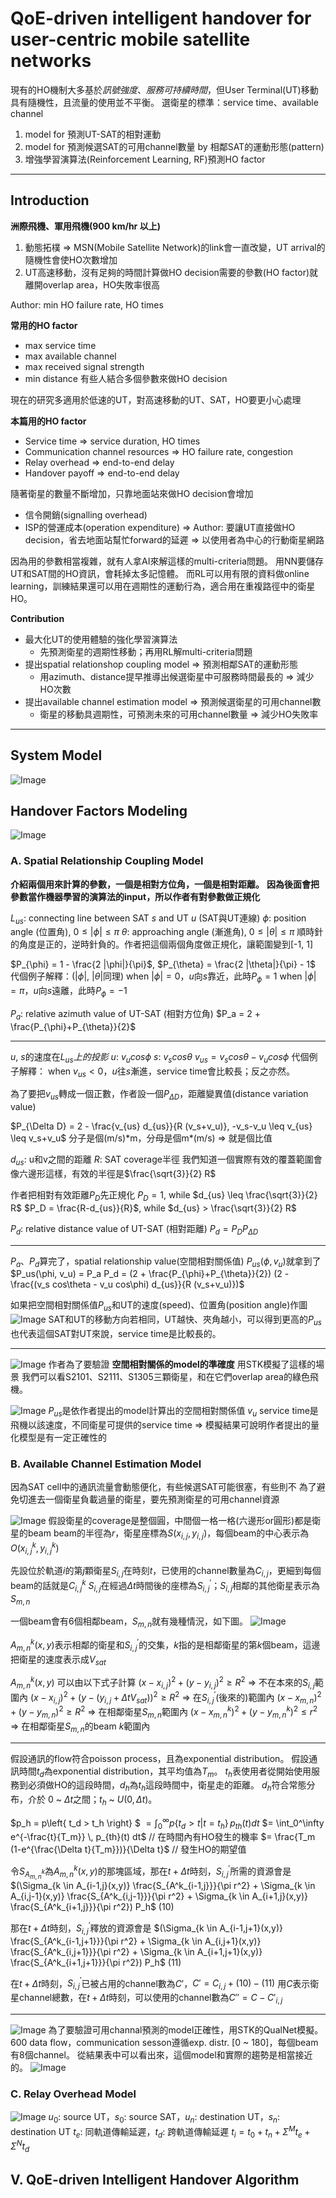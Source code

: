# QoE-driven intelligent handover for user-centric mobile satellite networks
現有的HO機制大多基於*訊號強度*、*服務可持續時間*，但User Terminal(UT)移動具有隨機性，且流量的使用並不平衡。
選衛星的標準：service time、available channel
1. model for 預測UT-SAT的相對運動
2. model for 預測候選SAT的可用channel數量 by 相鄰SAT的運動形態(pattern)
3. 增強學習演算法(Reinforcement Learning, RF)預測HO factor
---
## Introduction
**洲際飛機、軍用飛機(900 km/hr 以上)**

1. 動態拓樸 => MSN(Mobile Satellite Network)的link會一直改變，UT arrival的隨機性會使HO次數增加
2. UT高速移動，沒有足夠的時間計算做HO decision需要的參數(HO factor)就離開overlap area，HO失敗率很高

Author: min HO failure rate, HO times

**常用的HO factor**
- max service time
- max available channel
- max received signal strength
- min distance
有些人結合多個參數來做HO decision

現在的研究多適用於低速的UT，對高速移動的UT、SAT，HO要更小心處理

**本篇用的HO factor**
- Service time => service duration, HO times
- Communication channel resources => HO failure rate, congestion
- Relay overhead => end-to-end delay
- Handover payoff => end-to-end delay

隨著衛星的數量不斷增加，只靠地面站來做HO decision會增加
- 信令開銷(signalling overhead)
- ISP的營運成本(operation expenditure)
=> Author: 要讓UT直接做HO decision，省去地面站幫忙forward的延遲 => 以使用者為中心的行動衛星網路

因為用的參數相當複雜，就有人拿AI來解這樣的multi-criteria問題。
用NN要儲存UT和SAT間的HO資訊，會耗掉太多記憶體。
而RL可以用有限的資料做online learning，訓練結果還可以用在週期性的運動行為，適合用在重複路徑中的衛星HO。

**Contribution**
- 最大化UT的使用體驗的強化學習演算法
    - 先預測衛星的週期性移動；再用RL解multi-criteria問題
- 提出spatial relationshop coupling model => 預測相鄰SAT的運動形態
    - 用azimuth、distance提早推導出候選衛星中可服務時間最長的 => 減少HO次數
- 提出available channel estimation model => 預測候選衛星的可用channel數
    - 衛星的移動具週期性，可預測未來的可用channel數量 => 減少HO失敗率
---

## System Model
![Image](https://i.imgur.com/CUOUZ0F.png)

## Handover Factors Modeling
![Image](https://i.imgur.com/8aNhUHz.png)

### A. Spatial Relationship Coupling Model

**介紹兩個用來計算的參數，一個是相對方位角，一個是相對距離。**
**因為後面會把參數當作機器學習的演算法的input，所以作者有對參數做正規化**

$L_{us}$: connecting line between SAT $s$ and UT $u$ (SAT與UT連線)
$\phi$: position angle (位置角), $0 \leq |\phi| \leq \pi$
$\theta$: approaching angle (漸進角), $0 \leq |\theta| \leq \pi$
順時針的角度是正的，逆時針負的。作者把這個兩個角度做正規化，讓範圍變到[-1, 1]

$P_{\phi} = 1 - \frac{2 |\phi|}{\pi}$, $P_{\theta} = \frac{2 |\theta|}{\pi} - 1$
代個例子解釋：($|\phi|$, $|\theta|$同理)
when $|\phi| = 0$，$u$向$s$靠近，此時$P_{\phi} = 1$
when $|\phi| = \pi$，$u$向$s$遠離，此時$P_{\phi} = -1$

$P_a$: relative azimuth value of UT-SAT (相對方位角)
$P_a = 2 + \frac{P_{\phi}+P_{\theta}}{2}$

---
$u$, $s$的速度在$L_{us}上的投影$
$u$: $v_u cos\phi$
$s$: $v_s cos\theta$
$v_{us} = v_s cos\theta - v_u cos\phi$
代個例子解釋：
when $v_{us} < 0$，$u$往$s$漸進，service time會比較長；反之亦然。

為了要把$v_{us}$轉成一個正數，作者設一個$P_{\Delta D}$，距離變異值(distance variation value)

$P_{\Delta D} = 2 - \frac{v_{us} d_{us}}{R (v_s+v_u)}, -v_s-v_u \leq v_{us} \leq v_s+v_u$
分子是個(m/s)\*m，分母是個m*(m/s) => 就是個比值

$d_{us}$: u和v之間的距離
$R$: SAT coverage半徑
我們知道一個實際有效的覆蓋範圍會像六邊形這樣，有效的半徑是$\frac{\sqrt{3}}{2} R$

作者把相對有效距離$P_D$先正規化
$P_D = 1$, while $d_{us} \leq \frac{\sqrt{3}}{2} R$
$P_D = \frac{R-d_{us}}{R}$, while $d_{us} > \frac{\sqrt{3}}{2} R$

$P_d$: relative distance value of UT-SAT (相對距離)
$P_d = P_D P_{\Delta D}$

---

$P_a$、$P_d$算完了，spatial relationship value(空間相對關係值) $P_{us}(\phi, v_u)$就拿到了
$P_us(\phi, v_u) = P_a P_d = (2 + \frac{P_{\phi}+P_{\theta}}{2}) (2 - \frac{(v_s cos\theta - v_u cos\phi) d_{us}}{R (v_s+v_u)})$

如果把空間相對關係值$P_{us}$和UT的速度(speed)、位置角(position angle)作圖
![Image](https://i.imgur.com/2YVZ8L5.png)
SAT和UT的移動方向若相同，UT越快、夾角越小，可以得到更高的$P_{us}$
也代表這個SAT對UT來說，service time是比較長的。

---
![Image](https://i.imgur.com/lsuDRKW.png)
作者為了要驗證 **空間相對關係的model的準確度** 用STK模擬了這樣的場景
我們可以看S2101、S2111、S1305三顆衛星，和在它們overlap area的綠色飛機。

![Image](https://i.imgur.com/czSQGJ7.png)
$P_{us}$是依作者提出的model計算出的空間相對關係值
$v_u$ service time是飛機以該速度，不同衛星可提供的service time
=> 模擬結果可說明作者提出的量化模型是有一定正確性的

### B. Available Channel Estimation Model
因為SAT cell中的通訊流量會動態便化，有些候選SAT可能很塞，有些則不
為了避免切進去一個衛星負載過量的衛星，要先預測衛星的可用channel資源

![Image](https://i.imgur.com/i2DzlM9.png)
假設衛星的coverage是整個圓，中間個一格一格(六邊形or圓形)都是衛星的beam
beam的半徑為$r$，衛星座標為$S(x_{i,j}, y_{i,j})$，每個beam的中心表示為$O(x_{i,j}^k, y_{i,j}^k)$

先設位於軌道$i$的第$j$顆衛星$S_{i,j}$在時刻$t$，已使用的channel數量為$C_{i,j}$，更細到每個beam的話就是$C_{i,j}^k$
$S_{i,j}$在經過$\Delta t$時間後的座標為$S^\prime_{i,j}$；$S_{i,j}$相鄰的其他衛星表示為$S_{m,n}$

一個beam會有6個相鄰beam，$S_{m,n}$就有幾種情況，如下圖。
![Image](https://i.imgur.com/zos7Z81.png)

$A^k_{m,n}(x,y)$表示相鄰的衛星和$S^\prime_{i,j}$的交集，$k$指的是相鄰衛星的第$k$個beam，這邊把衛星的速度表示成$V_{sat}$

$A^k_{m,n}(x,y)$ 可以由以下式子計算
$(x-x_{i,j})^2+(y-y_{i,j})^2 \geq R^2$ => 不在本來的$S_{i,j}$範圍內
$(x-x_{i,j})^2+(y-(y_{i,j}+ \Delta t V_{sat}))^2 \geq R^2$ => 在$S^\prime_{i,j}$(後來的)範圍內
$(x-x_{m,n})^2+(y-y_{m,n})^2 \geq R^2$ => 在相鄰衛星$S_{m,n}$範圍內
$(x-x_{m,n}^k)^2+(y-y_{m,n}^k)^2 \leq r^2$ => 在相鄰衛星$S_{m,n}$的beam $k$範圍內

---

假設通訊的flow符合poisson process，且為exponential distribution。
假設通訊時間$t_d$為exponential distribution，其平均值為$T_m$。
$t_h$表使用者從開始使用服務到必須做HO的這段時間，$d_h$為$t_h$這段時間中，衛星走的距離。
$d_h$符合常態分布，介於 0 ~ $\Delta t$之間；$t_h$ ~ $U(0, \Delta t)$。

$p_h = p\left\{ t_d > t_h \right\} $
$= \int_0^\infty p\left\{ t_d > t | t = t_h \right\} \, p_{th}(t) dt$
$= \int_0^\infty e^{-\frac{t}{T_m}} \, p_{th}(t) dt$ // 在時間內有HO發生的機率
$= \frac{T_m (1-e^{\frac{\Delta t}{T_m}})}{\Delta t}$ // 發生HO的期望值

令$S_{A^k_{m,n}}$為$A^k_{m,n}(x,y)$的那塊區域，那在$t + \Delta t$時刻，$S^\prime_{i,j}$所需的資源會是
$(\Sigma_{k \in A_{i-1,j}(x,y)} \frac{S_{A^k_{i-1,j}}}{\pi r^2} + \Sigma_{k \in A_{i,j-1}(x,y)} \frac{S_{A^k_{i,j-1}}}{\pi r^2} + \Sigma_{k \in A_{i+1,j}(x,y)} \frac{S_{A^k_{i+1,j}}}{\pi r^2}) P_h$ (10)

那在$t + \Delta t$時刻，$S^\prime_{i,j}$釋放的資源會是
$(\Sigma_{k \in A_{i-1,j+1}(x,y)} \frac{S_{A^k_{i-1,j+1}}}{\pi r^2} + \Sigma_{k \in A_{i,j+1}(x,y)} \frac{S_{A^k_{i,j+1}}}{\pi r^2} + \Sigma_{k \in A_{i+1,j+1}(x,y)} \frac{S_{A^k_{i+1,j+1}}}{\pi r^2}) P_h$ (11)

在$t + \Delta t$時刻，$S^\prime_{i,j}$已被占用的channel數為$C'$，$C' = C_{i,j} + (10) - (11)$
用$C$表示衛星channel總數，在$t + \Delta t$時刻，可以使用的channel數為$C'' = C - C'_{i,j}$

---
![Image](https://i.imgur.com/GnQtatX.png)
為了要驗證可用channal預測的model正確性，用STK的QualNet模擬。
600 data flow，communication sesson遵循exp. distr. [0 ~ 180]，每個beam有8個channel。
從結果表中可以看出來，這個model和實際的趨勢是相當接近的。
![Image](https://i.imgur.com/eXiiA2U.png)

### C. Relay Overhead Model
![Image](https://i.imgur.com/d9cLfBv.png)
$u_0$: source UT，$s_0$: source SAT，$u_n$: destination UT，$s_n$: destination UT
$t_e$: 同軌道傳輸延遲，$t_d$: 跨軌道傳輸延遲
$t_i = t_0 + t_n + \Sigma^M t_e + \Sigma^N t_d$

## V. QoE-driven Intelligent Handover Algorithm